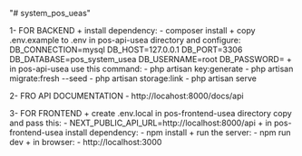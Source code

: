 "# system_pos_ueas" 


1- FOR BACKEND
    + install dependency: 
        - composer install
    + copy .env.example to .env in pos-api-usea directory and configure:
        DB_CONNECTION=mysql
        DB_HOST=127.0.0.1
        DB_PORT=3306
        DB_DATABASE=pos_system_usea
        DB_USERNAME=root
        DB_PASSWORD=
    + in pos-api-usea use this command:
        - php artisan key:generate
        - php artisan migrate:fresh --seed
        - php artisan storage:link
        - php artisan serve

2- FRO API DOCUMENTATION
    - http://locahost:8000/docs/api

3- FOR FRONTEND
    + create .env.local in pos-frontend-usea directory copy and pass this:
        - NEXT_PUBLIC_API_URL=http://localhost:8000/api
    + in pos-frontend-usea install dependency:
        - npm install
    + run the server:
        - npm run dev
    + in browser:
        - http://localhost:3000